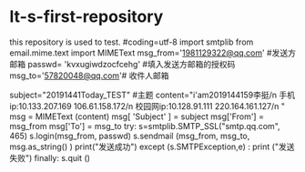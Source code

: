 # lt-s-first-repository
this repository is used to test.
#coding=utf-8
import smtplib
from email.mime.text import MIMEText
msg_from='1981129322@qq.com'        #发送方邮箱
passwd= 'kvxugiwdzocfcehg'      #填入发送方邮箱的授权码
msg_to='57820048@qq.com'#    收件人邮箱

subject="20191441Today_TEST"      #主题
content="i'am2019144159李挺/n  手机ip:10.133.207.169  106.61.158.172/n 校园网ip:10.128.91.111  220.164.161.127/n "
msg = MIMEText (content)
msg[ 'Subject' ] = subject
msg['From'] = msg_from
msg['To'] = msg_to
try:
   s=smtplib.SMTP_SSL("smtp.qq.com", 465)
   s.login(msg_from, passwd)
   s.sendmail (msg_from, msg_to, msg.as_string() )
   print("发送成功")
except (s.SMTPException,e) :
   print ("发送失败")
finally:
   s.quit  ()
